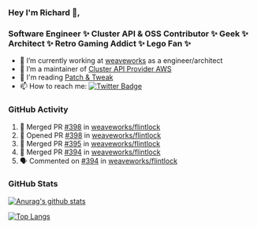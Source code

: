 ### Hey I'm Richard 👋, 

<h3 align="left">Software Engineer ✨ Cluster API & OSS Contributor ✨ Geek ✨ Architect ✨ Retro Gaming Addict ✨ Lego Fan ✨</h3>

- 🔭 I’m currently working at [weaveworks](https://github.com/weaveworks) as a engineer/architect
- 👯 I’m a maintainer of [Cluster API Provider AWS](https://github.com/kubernetes-sigs/cluster-api-provider-aws)
- 💬 I'm reading [Patch & Tweak](https://bjooks.com/products/patch-tweak-exploring-modular-synthesis)
- 📫 How to reach me: [![Twitter Badge](https://img.shields.io/badge/-@fruit_case-00acee?style=flat&logo=Twitter&logoColor=white)](https://twitter.com/intent/follow?screen_name=fruit_case "Follow on Twitter")

### GitHub Activity 

<!--START_SECTION:activity-->
1. 🎉 Merged PR [#398](https://github.com/weaveworks/flintlock/pull/398) in [weaveworks/flintlock](https://github.com/weaveworks/flintlock)
2. 💪 Opened PR [#398](https://github.com/weaveworks/flintlock/pull/398) in [weaveworks/flintlock](https://github.com/weaveworks/flintlock)
3. 🎉 Merged PR [#395](https://github.com/weaveworks/flintlock/pull/395) in [weaveworks/flintlock](https://github.com/weaveworks/flintlock)
4. 🎉 Merged PR [#394](https://github.com/weaveworks/flintlock/pull/394) in [weaveworks/flintlock](https://github.com/weaveworks/flintlock)
5. 🗣 Commented on [#394](https://github.com/weaveworks/flintlock/issues/394) in [weaveworks/flintlock](https://github.com/weaveworks/flintlock)
<!--END_SECTION:activity-->

### GitHub Stats

[![Anurag's github stats](https://github-readme-stats.vercel.app/api?username=richardcase&count_private=true&show_icons=true)](https://github.com/anuraghazra/github-readme-stats)

[![Top Langs](https://github-readme-stats.vercel.app/api/top-langs/?username=richardcase&hide=html&layout=compact)](https://github.com/anuraghazra/github-readme-stats)
